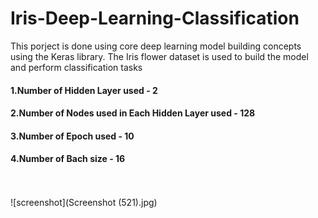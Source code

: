 # Iris-Deep-Learning-Classification
This porject is done using core deep learning model building concepts using the Keras library. The Iris flower dataset is used to build the model and perform classification tasks

<h4>1.Number of Hidden Layer used - 2</h4>

<h4>2.Number of Nodes used in Each Hidden Layer used - 128</h4>

<h4>3.Number of Epoch used - 10</h4>

<h4>4.Number of Bach size - 16</h4>
<br>
<br>
![screenshot](Screenshot (521).jpg)
